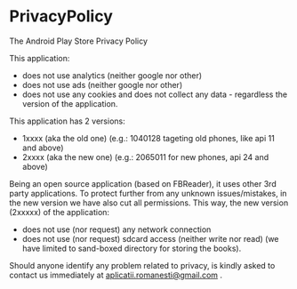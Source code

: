 # PrivacyPolicy
The Android Play Store Privacy Policy

This application:
- does not use analytics (neither google nor other)
- does not use ads (neither google nor other)
- does not use any cookies
and does not collect any data - regardless the version of the application.

This application has 2 versions: 
- 1xxxx (aka the old one) (e.g.: 1040128 tageting old phones, like api 11 and above)
- 2xxxx (aka the new one) (e.g.: 2065011 for new phones, api 24 and above)

Being an open source application (based on FBReader), it uses other 3rd party applications.
To protect further from any unknown issues/mistakes, in the new version we have also cut all permissions.
This way, the new version (2xxxxx) of the application:
- does not use (nor request) any network connection
- does not use (nor request) sdcard access (neither write nor read) (we have limited to sand-boxed directory for storing the books).

Should anyone identify any problem related to privacy, is kindly asked to contact us immediately at aplicatii.romanesti@gmail.com .
